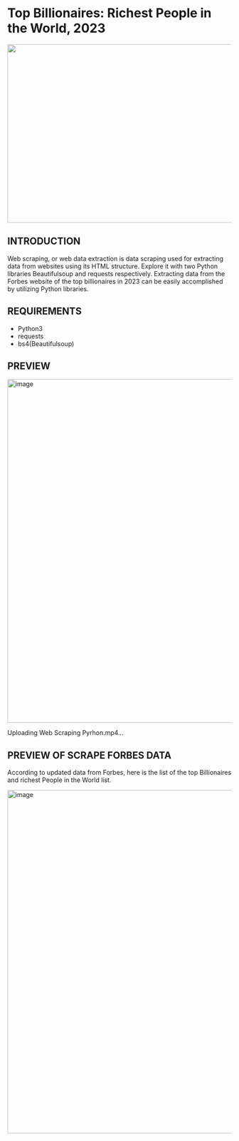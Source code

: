 #  Top Billionaires: Richest People in the World, 2023
<img src="https://github.com/ritikaga/Forbes-Realtime-Billionaires-Data-web-scraping/assets/66274316/a216e11d-ec76-4d94-9d35-d1704827e18a" width=1200 height=400>

## INTRODUCTION
Web scraping, or web data extraction is data scraping used for extracting data from websites using its HTML structure. Explore it with two Python libraries Beautifulsoup and requests respectively.
Extracting data from the Forbes website of the top billionaires in 2023 can be easily accomplished by utilizing Python libraries.

## REQUIREMENTS
* Python3
* requests
* bs4(Beautifulsoup)


## PREVIEW
<img width="770" alt="image" src="https://github.com/ritikaga/Forbes-Realtime-Billionaires-Data-web-scraping/assets/66274316/f42297e9-a1b4-4769-8ab3-a3560638a508">


Uploading Web Scraping Pyrhon.mp4…



## PREVIEW OF SCRAPE FORBES DATA
</p>According to updated data from Forbes, here is the list of the top Billionaires and richest People in the World list.</p>

<img width="770" alt="image" src="https://github.com/ritikaga/Forbes-Realtime-Billionaires-Data-web-scraping/assets/66274316/642fe1f4-e77c-46ad-adfc-dbbfe8f5bc0b">





